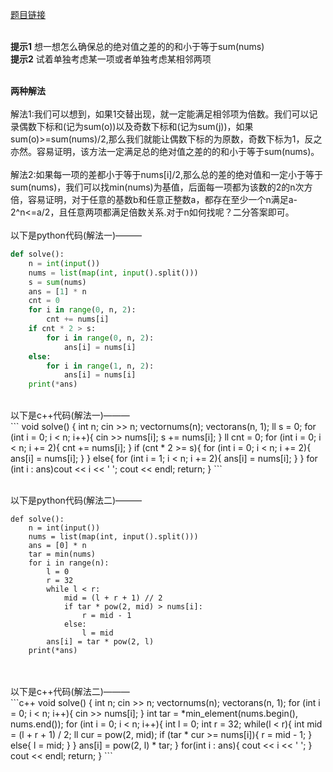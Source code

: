 [题目链接](https://codeforces.com/problemset/problem/1463/B)

<br>**提示1** 想一想怎么确保总的绝对值之差的的和小于等于sum(nums)
<br>**提示2** 试着单独考虑某一项或者单独考虑某相邻两项

<br>**两种解法**
<br>
<br>解法1:我们可以想到，如果1交替出现，就一定能满足相邻项为倍数。我们可以记录偶数下标和(记为sum(o))以及奇数下标和(记为sum(j))，如果sum(o)>=sum(nums)/2,那么我们就能让偶数下标的为原数，奇数下标为1，反之亦然。容易证明，该方法一定满足总的绝对值之差的的和小于等于sum(nums)。
<br>
<br>解法2:如果每一项的差都小于等于nums[i]/2,那么总的差的绝对值和一定小于等于sum(nums)，我们可以找min(nums)为基值，后面每一项都为该数的2的n次方倍，容易证明，对于任意的基数b和任意正整数a，都存在至少一个n满足a-2^n<=a/2，且任意两项都满足倍数关系.对于n如何找呢？二分答案即可。
<br>
<br>以下是python代码(解法一)———
```python
def solve():
    n = int(input())
    nums = list(map(int, input().split()))
    s = sum(nums)
    ans = [1] * n
    cnt = 0
    for i in range(0, n, 2):
        cnt += nums[i]
    if cnt * 2 > s:
        for i in range(0, n, 2):
            ans[i] = nums[i]
    else: 
        for i in range(1, n, 2):
            ans[i] = nums[i]
    print(*ans)
```
<br>
以下是c++代码(解法一)———
<br>
```
void solve() {
    int n;
    cin >> n;
    vector<int>nums(n);
    vector<int>ans(n, 1);
    ll s = 0;
    for (int i = 0; i < n; i++){
        cin >> nums[i];
        s += nums[i];
    }
    ll cnt = 0;
    for (int i = 0; i < n; i += 2){
        cnt += nums[i];
    }
    if (cnt * 2 >= s){
        for (int i = 0; i < n; i += 2){
            ans[i] = nums[i];
        }
    }
    else{
        for (int i = 1; i < n; i += 2){
            ans[i] = nums[i];
        }
    }
    for (int i : ans)cout << i << ' ';
    cout << endl;
    return;
}
``` 

<br>以下是python代码(解法二)———
```
def solve():
    n = int(input())
    nums = list(map(int, input().split()))
    ans = [0] * n
    tar = min(nums)
    for i in range(n):
        l = 0
        r = 32
        while l < r:
            mid = (l + r + 1) // 2
            if tar * pow(2, mid) > nums[i]:
                r = mid - 1
            else:
                l = mid
        ans[i] = tar * pow(2, l)
    print(*ans)
```
<br>
<br>以下是c++代码(解法二)———
<br>
```c++
void solve() {
    int n;
    cin >> n;
    vector<int>nums(n);
    vector<int>ans(n, 1);
    for (int i = 0; i < n; i++){
        cin >> nums[i];
    }
    int tar = *min_element(nums.begin(), nums.end());
    for (int i = 0; i < n; i++){
        int l = 0;
        int r = 32;
        while(l < r){
            int mid = (l + r + 1) / 2;
            ll cur = pow(2, mid);
            if (tar * cur >= nums[i]){
                r = mid - 1;
            }
            else{
                l = mid;
            }
        }
        ans[i] = pow(2, l) * tar;
    }
    for(int i : ans){
        cout << i << ' ';
    }
    cout << endl;
    return;
}
```
